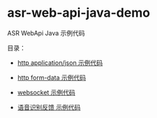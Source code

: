 # asr-web-api-java-demo

ASR WebApi Java 示例代码

目录：

- [http application/json 示例代码](src/main/java/com/ht/demo/HttpApplicationJsonExample.java)

- [http form-data 示例代码](src/main/java/com/ht/demo/HttpFormDataExample.java)

- [websocket 示例代码](src/main/java/com/ht/demo/WebSocketExample.java)
  
- [语音识别反馈 示例代码](src/main/java/com/ht/demo/FeedbackExample.java)
